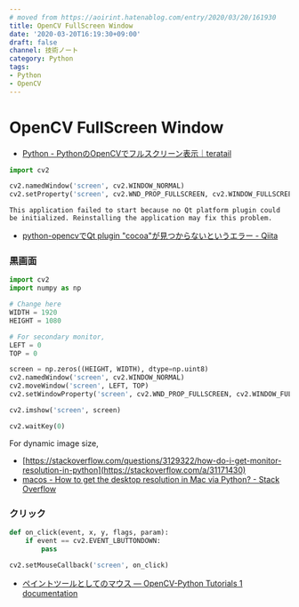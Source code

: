 ```yaml
---
# moved from https://aoirint.hatenablog.com/entry/2020/03/20/161930
title: OpenCV FullScreen Window
date: '2020-03-20T16:19:30+09:00'
draft: false
channel: 技術ノート
category: Python
tags:
- Python
- OpenCV
---
```

# OpenCV FullScreen Window

- [Python - PythonのOpenCVでフルスクリーン表示｜teratail](https://teratail.com/questions/105621)

```python
import cv2

cv2.namedWindow('screen', cv2.WINDOW_NORMAL)
cv2.setProperty('screen', cv2.WND_PROP_FULLSCREEN, cv2.WINDOW_FULLSCREEN)
```

```
This application failed to start because no Qt platform plugin could be initialized. Reinstalling the application may fix this problem.
```

- [python-opencvでQt plugin "cocoa"が見つからないというエラー - Qiita](https://qiita.com/jmtsn/items/aa73d837b3a8d4158885)

### 黒画面

```python
import cv2
import numpy as np

# Change here
WIDTH = 1920
HEIGHT = 1080

# For secondary monitor,
LEFT = 0
TOP = 0

screen = np.zeros((HEIGHT, WIDTH), dtype=np.uint8)
cv2.namedWindow('screen', cv2.WINDOW_NORMAL)
cv2.moveWindow('screen', LEFT, TOP)
cv2.setWindowProperty('screen', cv2.WND_PROP_FULLSCREEN, cv2.WINDOW_FULLSCREEN)

cv2.imshow('screen', screen)

cv2.waitKey(0)
```

For dynamic image size,

- [https://stackoverflow.com/questions/3129322/how-do-i-get-monitor-resolution-in-python](https://stackoverflow.com/a/31171430)
- [macos - How to get the desktop resolution in Mac via Python? - Stack Overflow](https://stackoverflow.com/questions/1281397/how-to-get-the-desktop-resolution-in-mac-via-python)

### クリック

```python
def on_click(event, x, y, flags, param):
    if event == cv2.EVENT_LBUTTONDOWN:
        pass

cv2.setMouseCallback('screen', on_click)
```

- [ペイントツールとしてのマウス — OpenCV-Python Tutorials 1 documentation](http://labs.eecs.tottori-u.ac.jp/sd/Member/oyamada/OpenCV/html/py_tutorials/py_gui/py_mouse_handling/py_mouse_handling.html)
